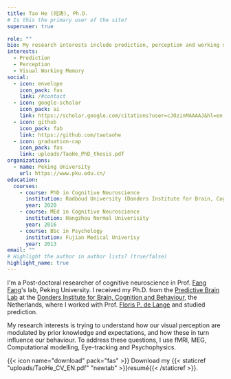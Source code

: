 ```yaml
---
title: Tao He (何涛), Ph.D.
# Is this the primary user of the site?
superuser: true

role: ""
bio: My research interests include prediction, perception and working memory.
interests:
  - Prediction
  - Perception
  - Visual Working Memory
social:
  - icon: envelope
    icon_pack: fas
    link: /#contact
  - icon: google-scholar
    icon_pack: ai
    link: https://scholar.google.com/citations?user=cJOzinMAAAAJ&hl=en
  - icon: github
    icon_pack: fab
    link: https://github.com/taotaohe
  - icon: graduation-cap
    icon_pack: fas
    link: uploads/TaoHe_PhD_thesis.pdf
organizations:
  - name: Peking University
    url: https://www.pku.edu.cn/
education:
  courses:
    - course: PhD in Cognitive Neuroscience
      institution: Radboud University (Donders Institute for Brain, Cognition and Behaviour)
      year: 2020
    - course: MEd in Cognitive Neuroscience
      institution: Hangzhou Normal Univerisity
      year: 2016
    - course: BSc in Psychology
      institution: Fujian Medical Univerisy
      year: 2013
email: ""
# Highlight the author in author lists? (true/false)
highlight_name: true
---
```

I'm a Post-doctoral researcher of cognitive neuroscience in Prof. [Fang Fang](https://www.psy.pku.edu.cn/kxyj/kysys/238242.htm)'s lab, Peking University. I received my Ph.D. from the [Predictive Brain Lab](https://www.predictivebrainlab.com/) at the [Donders Institute for Brain, Cognition and Behaviour](https://www.ru.nl/donders/), the Netherlands, where I worked with Prof. [Floris P. de Lange](https://www.predictivebrainlab.com/people-details/floris-de-lange/) and studied prediction. 

My research interests is trying to understand how our visual perception are modulated by prior knowledge and expectations, and how these in turn influence our behaviour. To address these questions, I use fMRI, MEG, Computational modelling, Eye-tracking and Psychophysics.

{{< icon name="download" pack="fas" >}} Download my {{< staticref "uploads/TaoHe_CV_EN.pdf" "newtab" >}}resumé{{< /staticref >}}.
